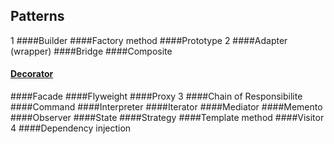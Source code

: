 Patterns
-
1
####Builder
####Factory method
####Prototype
2
####Adapter (wrapper)
####Bridge
####Composite
#### [Decorator](http://www.phpdesignpatterns.com/design-patterns/pattern-decorator/)
####Facade
####Flyweight
####Proxy
3
####Chain of Responsibilite
####Command
####Interpreter
####Iterator
####Mediator
####Memento
####Observer
####State
####Strategy
####Template method
####Visitor
4
####Dependency injection
